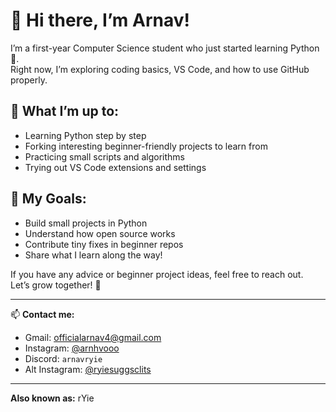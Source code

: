 # 👋 Hi there, I’m Arnav!

I’m a first-year Computer Science student who just started learning Python 🐍.  
Right now, I’m exploring coding basics, VS Code, and how to use GitHub properly.

## 🚀 What I’m up to:
- Learning Python step by step
- Forking interesting beginner-friendly projects to learn from
- Practicing small scripts and algorithms
- Trying out VS Code extensions and settings

## 🌱 My Goals:
- Build small projects in Python
- Understand how open source works
- Contribute tiny fixes in beginner repos
- Share what I learn along the way!

If you have any advice or beginner project ideas, feel free to reach out.  
Let’s grow together! 🌟

---

📫 **Contact me:**  
- Gmail: [officialarnav4@gmail.com](mailto:officialarnav4@gmail.com)  
- Instagram: [@arnhvooo](https://instagram.com/arnhvooo)  
- Discord: `arnavryie`  
- Alt Instagram: [@ryiesuggsclits](https://instagram.com/ryiesuggsclits)

---

**Also known as:** rYie